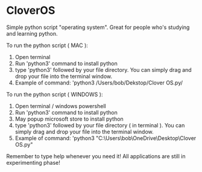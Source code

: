 # CloverOS
Simple python script "operating system". Great for people who's studying and learning python.

To run the python script ( MAC ):
1. Open terminal
2. Run 'python3' command to install python
3. type 'python3' followed by your file directory. You can simply drag and drop your file into the terminal window.
4. Example of command: 'python3 /Users/bob/Dekstop/Clover OS.py/

To run the python script ( WINDOWS ):
1. Open terminal / windows powershell
2. Run 'python3' command to install python
3. May popup microsoft store to install python
4. type 'python3' followed by your file directory ( in terminal ). You can simply drag and drop your file into the terminal window.
5. Example of command: 'python3 "C:\Users\bob\OneDrive\Desktop\Clover OS.py"

Remember to type help whenever you need it! All applications are still in experimenting phase!
